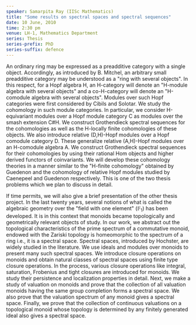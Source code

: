 ```yaml
---
speaker: Samarpita Ray (IISc Mathematics)
title: "Some results on spectral spaces and spectral sequences"
date: 10 June, 2010
time: 2:30 pm
venue: LH-1, Mathematics Department
series: Thesis
series-prefix: PhD
series-suffix: defence
---
```

An ordinary ring may be expressed as a preadditive category with a single object. Accordingly, as introduced by B. Mitchel, an arbitrary small preadditive category may be understood as a "ring with several objects".  In this respect, for a Hopf algebra H, an H-category will denote an "H-module algebra with several objects" and a co-H-category will denote an  "H-comodule algebra with several objects". Modules over such Hopf categories were first considered by Cibils and Solotar. We study the cohomology in such module categories. In particular, we consider H-equivariant modules over a Hopf module category C as modules over the smash extension C#H. We construct Grothendieck spectral sequences for the cohomologies as well as the H-locally finite cohomologies of these objects.  We also introduce relative (D,H)-Hopf modules over a Hopf comodule category D. These generalize relative (A,H)-Hopf modules over an H-comodule algebra A. We construct Grothendieck spectral sequences for their cohomologies by using their rational Hom objects and higher derived functors of coinvariants. We will develop these cohomology theories in a manner similar to the "H-finite cohomology" obtained by Guedenon and the cohomology of relative Hopf modules studied by Caenepeel and Guedenon respectively. This is one of the two thesis problems which we plan to discuss in detail.

If time permits, we will also give a brief presentation of the other thesis project. In the last twenty years, several notions of what is called the algebraic geometry over the "field with one element" ($\mathbb{F}_1$) has been developed. It is in this context that monoids became topologically and geometrically relevant objects of study. In our work, we abstract out the topological characteristics of the prime spectrum of a commutative monoid, endowed with the Zariski topology is homeomorphic to the spectrum of a ring i.e., it is a spectral space. Spectral spaces, introduced by Hochster, are widely studied in the literature.  We use ideals and modules over monoids to present many such spectral spaces. We introduce closure operations on monoids and obtain natural classes of spectral spaces using finite type closure operations. In the process, various closure operations like integral, saturation, Frobenius and tight closures are introduced for monoids. We study their persistence and localization properties in detail. Next, we make a study of valuation on monoids and prove that the collection of all valuation monoids having the same group completion forms a spectral space. We also prove that the valuation spectrum of any monoid gives a spectral space. Finally, we prove that the collection of continuous valuations on a topological monoid whose topology is determined by any finitely generated ideal also gives a spectral space.
